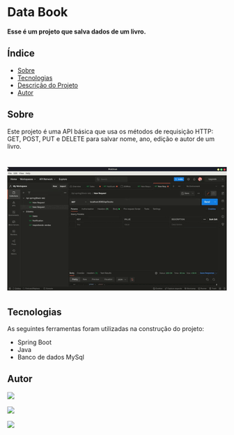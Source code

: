# Data Book
<b align="left" >
Esse é um projeto que salva dados de um livro. 
</b>

## Índice 

* [Sobre](#sobre)
* [Tecnologias](#tecnologias)
* [Descrição do Projeto](#descrição-do-projeto)
* [Autor](#autor)

## Sobre

Este projeto é uma API básica que usa os métodos de requisição HTTP: GET, POST, PUT e DELETE para salvar nome, ano, edição e autor de um livro.

<h1 align="center">
    <img alt="requisicao" title="teste" src="./img/data.gif" />
</h1>

## Tecnologias
As seguintes ferramentas foram utilizadas na construção do projeto:
* Spring Boot
* Java
* Banco de dados MySql

## Autor
<a href="https://www.instagram.com/kelytonlucas/" target="_blank"><img src="https://img.shields.io/badge/-Instagram-%23E4405F?style=for-the-badge&logo=instagram&logoColor=white" target="_blank"></a>

<a href="https://www.linkedin.com/in/kelyton-lucas-4a892a1b6/" target="_blank"><img src="https://img.shields.io/badge/-LinkedIn-%230077B5?style=for-the-badge&logo=linkedin&logoColor=white" target="_blank"></a>

<a href = "mailto:kelytonlucas@gmail.com"><img src="https://img.shields.io/badge/Gmail-D14836?style=for-the-badge&logo=gmail&logoColor=white" target="_blank"></a> 





